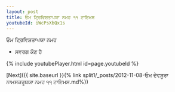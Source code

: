 ```yaml
---
layout: post
title: ਓਮ ਟ੍ਰਿਵਿਸ਼ਤਾਪਯਾ ਨਮਹ ੧੧ ਟਾਇਮਸ
youtubeId: iWcPsXbQx1s
---
```

 
 
 ਓਮ ਟ੍ਰਿਵਿਸ਼ਤਾਪਯਾ ਨਮਹ  
 
 -  ਸਵਰਗ ਕੌਣ ਹੈ 
 
  
 
  
 
 
 
 
 
 


{% include youtubePlayer.html id=page.youtubeId %}
 
[Next]({{ site.baseurl }}{% link  split1/_posts/2012-11-08-ਓਮ ਦੇਵਸੂਰਾ ਨਾਮਸਕਰੂਥਯਾ ਨਮਹ ੧੧ ਟਾਇਮਸ.md%})
 

